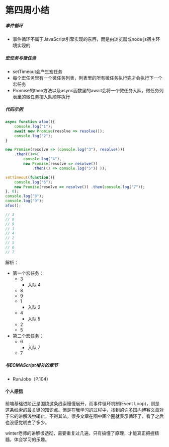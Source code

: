 # 第四周小结

##### 事件循环

* 事件循环不属于JavaScript引擎实现的东西，而是由浏览器或node js宿主环境实现的

##### 宏任务与微任务

* setTimeout会产生宏任务
* 每个宏任务里有一个微任务列表，列表里的所有微任务执行完才会执行下一个宏任务
* Promise的then方法以及async函数里的await会将一个微任务入队，微任务列表里的微任务按入队顺序执行

##### 代码示例

```javascript
async function afoo(){
    console.log("1");
    await new Promise(resolve => resolve());
    console.log("2");
}

new Promise(resolve => (console.log("3"), resolve()))
    .then(()=>(
        console.log("4"), 
        new Promise(resolve => resolve())
            .then(() => console.log("5")) ));

setTimeout(function(){
    console.log("6");
    new Promise(resolve => resolve()) .then(console.log("7"));
}, 0);
console.log("8");
console.log("9");
afoo();

// 3
// 8
// 9
// 1
// 4
// 2
// 5
// 6
// 7
```

解析：
* 第一个宏任务：
    * 3
        * 入队 4
    * 8
    * 9
    * 1
        * 入队 2
    * 4
        * 入队 5
    * 2
    * 5
* 第二个宏任务：
    * 6
        * 入队 7
    * 7

##### 与ECMAScript相关的章节
* RunJobs（P.104）
    
#### 个人感悟
前端基础进阶正是围绕这条线索慢慢展开，而事件循环机制(Event Loop)，则是这条线索的最关键的知识点。但是在我学习的过程中，找到的许多国内博客文章对于它的讲解浅尝辄止，不得其法，很多文章在图中画个圈就表示循环了，看了之后也没感觉明白了多少。

winter老师的讲解很透彻，需要重复过几遍，只有搞懂了原理，才能真正把握精髓，体会学习的乐趣。
